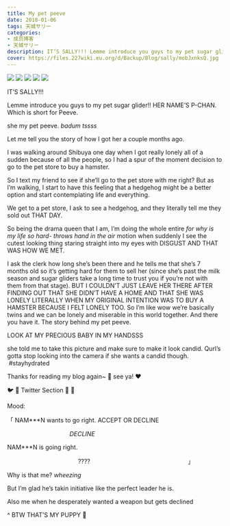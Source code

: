 ```yaml
---
title: My pet peeve
date: 2018-01-06
tags: 天城サリー
categories: 
- 成员博客
- 天城サリー
description: IT’S SALLY!!! Lemme introduce you guys to my pet sugar glider!! HER NAME’S P-CHAN. Which is short for Peeve.she my pet peeve. *badum tssss* Let me tell you the story of how I got her a couple month...
cover: https://files.227wiki.eu.org/d/Backup/Blog/sally/mobJxnksQ.jpg 
---
```

![](https://files.227wiki.eu.org/d/Backup/Blog/sally/mobJxnksQ.jpg)
![](https://files.227wiki.eu.org/d/Backup/Blog/sally/mobLLkgln.jpg)
![](https://files.227wiki.eu.org/d/Backup/Blog/sally/mobT9yMLW.jpg)
![](https://files.227wiki.eu.org/d/Backup/Blog/sally/mobXtvy4y.jpg)
![](https://files.227wiki.eu.org/d/Backup/Blog/sally/mobAO5Quf.jpg)

IT’S SALLY!!! 

Lemme introduce you guys to my pet sugar glider!! HER NAME’S P-CHAN. Which is short for Peeve.


she my pet peeve. *badum tssss* 


Let me tell you the story of how I got her a couple months ago.

I was walking around Shibuya one day when I got really lonely all of a sudden because of all the people, so I had a spur of the moment decision to go to the pet store to buy a hamster.


So I text my friend to see if she’ll go to the pet store with me right? But as I’m walking, I start to have this feeling that a hedgehog might be a better option and start contemplating life and everything.

We get to a pet store, I ask to see a hedgehog, and they literally tell me they sold out THAT DAY.    

So being the drama queen that I am, I’m doing the whole entire *for why is my life so hard- throws hand in the air* motion when suddenly I see the cutest looking thing staring straight into my eyes with DISGUST AND THAT WAS HOW WE MET. 

I ask the clerk how long she’s been there and he tells me that she’s 7 months old so it’s getting hard for them to sell her (since she’s past the milk season and sugar gliders take a long time to trust you if you’re not with them from that stage). BUT I COULDN’T JUST LEAVE HER THERE AFTER FINDING OUT THAT SHE DIDN’T HAVE A HOME AND THAT SHE WAS LONELY LITERALLY WHEN MY ORIGINAL INTENTION WAS TO BUY A HAMSTER BECAUSE I FELT LONELY TOO. So I’m like wow we’re basically twins and we can be lonely and miserable in this world together. And there you have it. The story behind my pet peeve. 





LOOK AT MY PRECIOUS BABY IN MY HANDSSS




she told me to take this picture and make sure to make it look candid. Qurl’s gotta stop looking into the camera if she wants a candid though.  #stayhydrated 

Thanks for reading my blog again~ 👋 see ya! ❤️ 


🐦 🐥 Twitter Section 🐤 🐣 

Mood:

「
NAM***N wants to go right. ACCEPT OR DECLINE

                                     *DECLINE*

NAM***N is going right.     

                                          ????
                                                         」

Why is that me? *wheezing* 

But I’m glad he’s takin initiative like the perfect leader he is. 

Also me when he desperately wanted a weapon but gets declined 



^ BTW THAT’S MY PUPPY 🐶 









